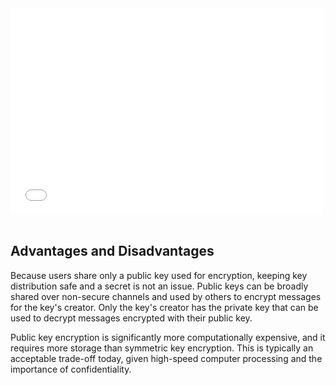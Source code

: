 

<div>
  <iframe src="//player.vimeo.com/video/222887386" width="500" height="330" frameborder="0" webkitallowfullscreen mozallowfullscreen allowfullscreen></iframe>
</div>

<br>

 
## Advantages and Disadvantages
Because users share only a public key used for encryption, keeping key distribution safe and a secret is not an issue. Public keys can be broadly shared over non-secure channels and used by others to encrypt messages for the key's creator. Only the key's creator has the private key that can be used to decrypt messages encrypted with their public key.

Public key encryption is significantly more computationally expensive, and it requires more storage than symmetric key encryption. This is typically an acceptable trade-off today, given high-speed computer processing and the importance of confidentiality.


 



